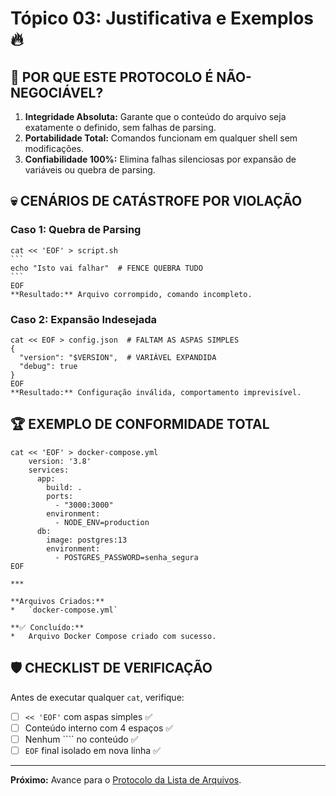 # Tópico 03: Justificativa e Exemplos 🔥

## 🚨 POR QUE ESTE PROTOCOLO É NÃO-NEGOCIÁVEL?

1.  **Integridade Absoluta:** Garante que o conteúdo do arquivo seja exatamente o definido, sem falhas de parsing.
2.  **Portabilidade Total:** Comandos funcionam em qualquer shell sem modificações.
3.  **Confiabilidade 100%:** Elimina falhas silenciosas por expansão de variáveis ou quebra de parsing.

## 💀 CENÁRIOS DE CATÁSTROFE POR VIOLAÇÃO

### Caso 1: Quebra de Parsing
    cat << 'EOF' > script.sh
    ```
    echo "Isto vai falhar"  # FENCE QUEBRA TUDO
    ```
    EOF
    **Resultado:** Arquivo corrompido, comando incompleto.

### Caso 2: Expansão Indesejada  
    cat << EOF > config.json  # FALTAM AS ASPAS SIMPLES
    {
      "version": "$VERSION",  # VARIÁVEL EXPANDIDA
      "debug": true
    }
    EOF
    **Resultado:** Configuração inválida, comportamento imprevisível.

## 🏆 EXEMPLO DE CONFORMIDADE TOTAL

    cat << 'EOF' > docker-compose.yml
        version: '3.8'
        services:
          app:
            build: .
            ports:
              - "3000:3000"
            environment:
              - NODE_ENV=production
          db:
            image: postgres:13
            environment:
              - POSTGRES_PASSWORD=senha_segura
    EOF

    ***

    **Arquivos Criados:**
    *   `docker-compose.yml`

    **✅ Concluído:**
    *   Arquivo Docker Compose criado com sucesso.

## 🛡️ CHECKLIST DE VERIFICAÇÃO

Antes de executar qualquer `cat`, verifique:
- [ ] `<< 'EOF'` com aspas simples ✅
- [ ] Conteúdo interno com 4 espaços ✅  
- [ ] Nenhum ```` no conteúdo ✅
- [ ] `EOF` final isolado em nova linha ✅

---

**Próximo:** Avance para o [Protocolo da Lista de Arquivos](../02_protocolo_lista_arquivos/_indice.*.md).
